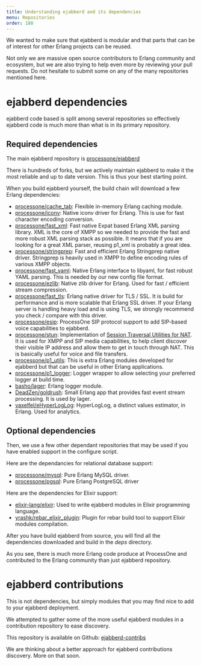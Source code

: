 ```yaml
---
title: Understanding ejabberd and its dependencies
menu: Repositories
order: 180
---
```


We wanted to make sure that ejabberd is modular and that parts that
can be of interest for other Erlang projects can be reused.

Not only we are massive open source contributors to Erlang community
and ecosystem, but we are also trying to help even more by reviewing
your pull requests. Do not hesitate to submit some on any of the many
repositories mentioned here.

# ejabberd dependencies

ejabberd code based is split among several repositories so effectively
ejabberd code is much more than what is in its primary repository.

## Required dependencies

The main ejabberd repository is
[processone/ejabberd](https://github.com/processone/ejabberd)

There is hundreds of forks, but we actively maintain ejabberd to make
it the most reliable and up to date version. This is thus your best
starting point.

When you build ejabberd yourself, the build chain will download a few
Erlang dependencies:

* [processone/cache_tab](https://github.com/processone/cache_tab):
  Flexible in-memory Erlang caching module.
* [processone/iconv](https://github.com/processone/iconv): Native
  iconv driver for Erlang. This is use for fast character encoding
  conversion.
* [processone/fast_xml](https://github.com/processone/fast_xml):
  Fast native Expat based Erlang XML parsing library. XML is the
  core of XMPP so we needed to provide the fast and more robust XML
  parsing stack as possible. It means that if you are looking for a
  great XML parser, reusing p1_xml is probably a great idea.
* [processone/stringprep](https://github.com/processone/stringprep):
  Fast and efficient Erlang Stringprep native driver. Stringprep is
  heavily used in XMPP to define encoding rules of various XMPP
  objects.
* [processone/fast_yaml](https://github.com/processone/fast_yaml):
  Native Erlang interface to libyaml, for fast robust YAML parsing.
  This is needed by our new config file format.
* [processone/ezlib](https://github.com/processone/ezlib):
  Native zlib driver for Erlang. Used for fast / efficient stream
  compression.
* [processone/fast_tls](https://github.com/processone/fast_tls):
  Erlang native driver for TLS / SSL. It is build for performance
  and is more scalable that Erlang SSL driver. If your Erlang server
  is handling heavy load and is using TLS, we strongly recommend you
  check / compare with this driver.
* [processone/esip](https://github.com/processone/esip):
  ProcessOne SIP protocol support to add SIP-based voice capabilities
  to ejabberd.
* [processone/stun](https://github.com/processone/stun):
  Implementation of
  [Session Traversal Utilities for NAT](https://en.wikipedia.org/wiki/STUN). It
  is used for XMPP and SIP media capabilities, to help client discover
  their visible IP address and allow them to get in touch through
  NAT. This is basically useful for voice and file transfers.
* [processone/p1_utils](https://github.com/processone/p1_utils):
  This is extra Erlang modules developed for ejabberd but that can
  be useful in other Erlang applications.
* [processone/p1_logger](https://github.com/processone/p1_logger):
  Logger wrapper to allow selecting your preferred logger at build
  time.
* [basho/lager](https://github.com/basho/lager): Erlang logger module.
* [DeadZen/goldrush](https://github.com/DeadZen/goldrush): Small
  Erlang app that provides fast event stream processing. It is used by
  lager.
* [vaxelfel/eHyperLogLog](https://github.com/vaxelfel/eHyperLogLog):
  HyperLogLog, a distinct values estimator, in Erlang. Used for
  analytics.

## Optional dependencies

Then, we use a few other dependant repositories that may be used if you
have enabled support in the configure script.

Here are the dependancies for relational database support:

* [processone/mysql](https://github.com/processone/mysql): Pure Erlang
  MySQL driver.
* [processone/pgsql](https://github.com/processone/pgsql): Pure Erlang
  PostgreSQL driver

Here are the dependencies for Elixir support:

* [elixir-lang/elixir](https://github.com/elixir-lang/elixir): Used to
  write ejabberd modules in Elixir programming language.
* [yrashk/rebar_elixir_plugin](https://github.com/yrashk/rebar_elixir_plugin):
  Plugin for rebar build tool to support Elixir modules compilation.

After you have build ejabberd from source, you will find all the
dependencies downloaded and build in the _deps_ directory.

As you see, there is much more Erlang code produce at ProcessOne and
contributed to the Erlang community than just ejabberd repository.

# ejabberd contributions

This is not dependencies, but simply modules that you may find nice to
add to your ejabberd deployment.

We attempted to gather some of the more useful ejabberd modules in a
contribution repository to ease discovery.

This repository is available on Github:
[ejabberd-contribs](https://github.com/processone/ejabberd-contrib)

We are thinking about a better approach for ejabberd contributions
discovery. More on that soon.

